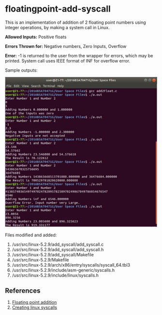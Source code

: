 # floatingpoint-add-syscall
This is an implementation of addition of 2 floating point numbers using integer operations, by making a system call in Linux.

**Allowed Inputs:** Positive floats

**Errors Thrown for:** Negative numbers, Zero Inputs, Overflow

**Error:** -1 is returned to the user from the wrapper for errors, which may be printed. System call uses IEEE format of INF for overflow error.

Sample outputs:

![P1](https://github.com/jainkhyati/floatingpoint-add-syscall/blob/main/test.png)

Files modified and added:

1. /usr/src/linux-5.2.9/add_syscall/add_syscall.c
2. /usr/src/linux-5.2.9/add_syscall/add_syscall.h
3. /usr/src/linux-5.2.9/add_syscall/Makefile
4. /usr/src/linux-5.2.9/Makefile
5. /usr/src/linux-5.2.9/arch/x86/entry/syscalls/syscall_64.tbl3
6. /usr/src/linux-5.2.9/include/asm-generic/syscalls.h
7. /usr/src/linux-5.2.9/include/linux/syscalls.h

## References
1. [Floating point addition](
https://www.geeksforgeeks.org/floating-point-representation-basics/)
2. [Creating linux syscalls](http://www.cs.albany.edu/~sdc/CSI500/Fal13/Labs/OwnSyscallV3plus/OwnSyscallFE.html)
